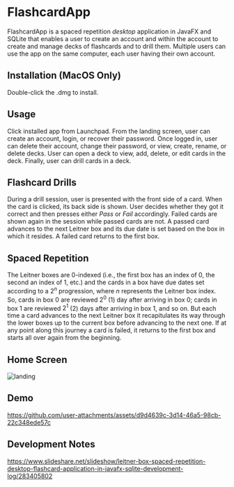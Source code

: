 # FlashcardApp

FlashcardApp is a spaced repetition *desktop* application in JavaFX and SQLite that enables a user to create an account and within the account to create and manage decks of flashcards and to drill them. Multiple users can use the app on the same computer, each user having their own account.

## Installation (MacOS Only)

Double-click the .dmg to install.

## Usage

Click installed app from Launchpad. From the landing screen, user can create an account, login, or recover their password.
Once logged in, user can delete their account, change their password, or view, create, rename, or delete decks.
User can open a deck to view, add, delete, or edit cards in the deck. Finally, user can drill cards in a deck.

## Flashcard Drills

During a drill session, user is presented with the front side of a card. When the card is clicked, its back side is shown. User decides whether they got it correct and then presses either *Pass* or *Fail* accordingly. Failed cards are shown again in the session while passed cards are not. A passed card advances to the next Leitner box and its due date is set based on the box in which it resides. A failed card returns to the first box.

## Spaced Repetition

The Leitner boxes are 0-indexed (i.e., the first box has an index of 0, the second an index of 1, etc.) and the cards in a box have due dates set according to a $2^n$ progression, where *n* represents the Leitner box index. So, cards in box 0 are reviewed $2^0$ (1) day after arriving in box 0; cards in box 1 are reviewed $2^1$ (2) days after arriving in box 1, and so on. But each time a card advances to the next Leitner box it recapitulates its way through the lower boxes up to the current box before advancing to the next one. If at any point along this journey a card is failed, it returns to the first box and starts all over again from the beginning.

## Home Screen

![landing](https://github.com/user-attachments/assets/ee7084ca-a6f2-4587-871b-2077c0fac8af)

## Demo

https://github.com/user-attachments/assets/d9d4639c-3d14-46a5-98cb-22c348ede57c

## Development Notes

https://www.slideshare.net/slideshow/leitner-box-spaced-repetition-desktop-flashcard-application-in-javafx-sqlite-development-log/283405802

